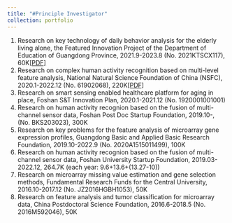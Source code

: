 ```yaml
---
title: "#Principle Investigator"
collection: portfolio
---
```


1. Research on key technology of daily behavior analysis for the elderly living alone, the Featured Innovation Project of the Department of Education of Guangdong Province, 2021.9-2023.8 (No. 2021KTSCX117), 60K[[PDF]](http://ag-wang.github.io/files/广东教育厅特色创新项目结项证书-2023.pdf)
2. Research on complex human activity recognition based on multi-level feature analysis, National Natural Science Foundation of China (NSFC), 2020.1-2022.12 (No. 61902068), 220K[[PDF]](http://ag-wang.github.io/files/国基青年结题通知书-2023.pdf)
4. Research on smart sensing enabled healthcare platform for aging in place, Foshan S&T Innovation Plan, 2020.1-2021.12 (No. 1920001001001)
5. Research on human activity recognion based on the fusion of multi-channel sensor data, Foshan Post Doc Startup Foundation, 2019.10-, (No. BKS203023), 300K
6. Research on key problems for the feature analysis of microarray gene expression profiles, Guangdong Basic and Applied Basic Research Foundation, 2019.10-2022.9 (No. 2020A1515011499), 100K
7. Research on human activity recognion based on the fusion of multi-channel sensor data, Foshan University Startup Foundation, 2019.03-2022.12, 264.7K (each year: 9.6+13.6+(13.27-10))
8. Research on microarray missing value estimation and gene selection methods, Fundamental Research Funds for the Central University, 2016.10-2017.12 (No. JZ2016HGBH1053), 50K
9. Research on feature analysis and tumor classification for microarray data, China Postdoctoral Science Foundation, 2016.6-2018.5 (No. 2016M592046), 50K
